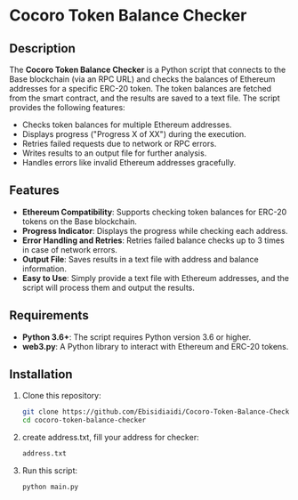 # Cocoro Token Balance Checker

## Description
The **Cocoro Token Balance Checker** is a Python script that connects to the Base blockchain (via an RPC URL) and checks the balances of Ethereum addresses for a specific ERC-20 token. The token balances are fetched from the smart contract, and the results are saved to a text file. The script provides the following features:
- Checks token balances for multiple Ethereum addresses.
- Displays progress ("Progress X of XX") during the execution.
- Retries failed requests due to network or RPC errors.
- Writes results to an output file for further analysis.
- Handles errors like invalid Ethereum addresses gracefully.

## Features
- **Ethereum Compatibility**: Supports checking token balances for ERC-20 tokens on the Base blockchain.
- **Progress Indicator**: Displays the progress while checking each address.
- **Error Handling and Retries**: Retries failed balance checks up to 3 times in case of network errors.
- **Output File**: Saves results in a text file with address and balance information.
- **Easy to Use**: Simply provide a text file with Ethereum addresses, and the script will process them and output the results.

## Requirements
- **Python 3.6+**: The script requires Python version 3.6 or higher.
- **web3.py**: A Python library to interact with Ethereum and ERC-20 tokens.

## Installation

1. Clone this repository:
   ```bash
   git clone https://github.com/Ebisidiaidi/Cocoro-Token-Balance-Checker.git
   cd cocoro-token-balance-checker

2. create address.txt, fill your address for checker:
   ```bash
   address.txt
   
3. Run this script:
   ```bash
   python main.py
